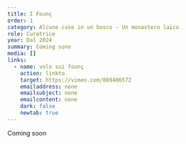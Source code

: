 ```yaml
---
title: I Founç
order: 1
category: Alcune case in un bosco - Un monastero laico
role: Curatrice
year: Dal 2024
summary: Coming sono
media: []
links:
  - name: volo sui founç
    action: linkto
    target: https://vimeo.com/869486572
    emailaddress: none
    emailsubject: none
    emailcontent: none
    dark: false
    newtab: true
---
```

Coming soon
